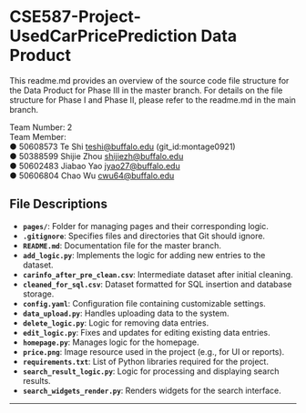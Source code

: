 # CSE587-Project-UsedCarPricePrediction Data Product

This readme.md provides an overview of the source code file structure for the Data Product for Phase III in the master branch. For details on the file structure for Phase I and Phase II, please refer to the readme.md in the main branch.

Team Number: 2  
Team Member:  
● 50608573 Te Shi teshi@buffalo.edu (git_id:montage0921)  
● 50388599 Shijie Zhou shijiezh@buffalo.edu  
● 50602483 Jiabao Yao jyao27@buffalo.edu  
● 50606804 Chao Wu cwu64@buffalo.edu

## File Descriptions

- **`pages/`**: Folder for managing pages and their corresponding logic.
- **`.gitignore`**: Specifies files and directories that Git should ignore.
- **`README.md`**: Documentation file for the master branch.
- **`add_logic.py`**: Implements the logic for adding new entries to the dataset.
- **`carinfo_after_pre_clean.csv`**: Intermediate dataset after initial cleaning.
- **`cleaned_for_sql.csv`**: Dataset formatted for SQL insertion and database storage.
- **`config.yaml`**: Configuration file containing customizable settings.
- **`data_upload.py`**: Handles uploading data to the system.
- **`delete_logic.py`**: Logic for removing data entries.
- **`edit_logic.py`**: Fixes and updates for editing existing data entries.
- **`homepage.py`**: Manages logic for the homepage.
- **`price.png`**: Image resource used in the project (e.g., for UI or reports).
- **`requirements.txt`**: List of Python libraries required for the project.
- **`search_result_logic.py`**: Logic for processing and displaying search results.
- **`search_widgets_render.py`**: Renders widgets for the search interface.

---
